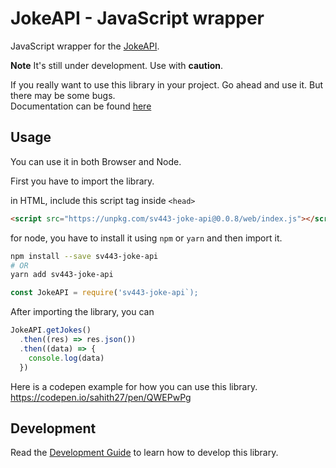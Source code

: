 # JokeAPI - JavaScript wrapper

JavaScript wrapper for the [JokeAPI](https://sv443.net/jokeapi/v2/).

**Note** It's still under development. Use with **caution**.

If you really want to use this library in your project. Go ahead and use it. But there may be some bugs.  
Documentation can be found [here](https://sahithyandev.github.io/sv443-joke-api-js-wrapper/)

## Usage

You can use it in both Browser and Node.

First you have to import the library.

in HTML, include this script tag inside `<head>`

```html
<script src="https://unpkg.com/sv443-joke-api@0.0.8/web/index.js"></script>
```

for node, you have to install it using `npm` or `yarn` and then import it.

```bash
npm install --save sv443-joke-api
# OR
yarn add sv443-joke-api
```

```javascript
const JokeAPI = require('sv443-joke-api`);
```

After importing the library, you can

```javascript
JokeAPI.getJokes()
  .then((res) => res.json())
  .then((data) => {
    console.log(data)
  })
```

Here is a codepen example for how you can use this library.
https://codepen.io/sahith27/pen/QWEPwPg

## Development

Read the [Development Guide](./docs-manual/Development-Guide.md) to learn how to develop this library.
